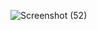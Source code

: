 ![Screenshot (52)](https://github.com/user-attachments/assets/b6cfec27-e52b-4a75-8827-182d880c41d2)
 
 
